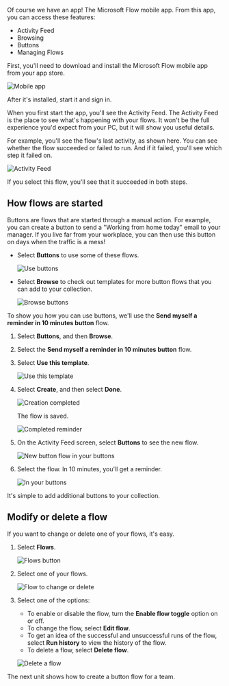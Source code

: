 Of course we have an app! The Microsoft Flow mobile app. From this app, you can access these features:

- Activity Feed
- Browsing
- Buttons
- Managing Flows

First, you'll need to download and install the Microsoft Flow mobile app from your app store.

![Mobile app](../media/open-mobile-app.png)

After it's installed, start it and sign in.

When you first start the app, you'll see the Activity Feed. The Activity Feed is the place to see what's happening with your flows. It won't be the full experience you'd expect from your PC, but it will show you useful details.

For example, you'll see the flow's last activity, as shown here. You can see whether the flow succeeded or failed to run. And if it failed, you'll see which step it failed on.

![Activity Feed](../media/see-all-activity.png)

If you select this flow, you'll see that it succeeded in both steps. 

## How flows are started
Buttons are flows that are started through a manual action. For example, you can create a button to send a "Working from home today" email to your manager. If you live far from your workplace, you can then use this button on days when the traffic is a mess!

- Select **Buttons** to use some of these flows.

    ![Use buttons](../media/activity-details.png)

- Select **Browse** to check out templates for more button flows that you can add to your collection.

    ![Browse buttons](../media/click-browse-button.png)

To show you how you can use buttons, we'll use the **Send myself a reminder in 10 minutes button** flow.

1. Select **Buttons**, and then **Browse**.
2. Select the **Send myself a reminder in 10 minutes button** flow.
3. Select **Use this template**.

    ![Use this template](../media/use-this-template.png)

4. Select **Create**, and then select **Done**.

    ![Creation completed](../media/create-complete.png)

    The flow is saved.

    ![Completed reminder](../media/complete-reminder.png)

5. On the Activity Feed screen, select **Buttons** to see the new flow. 

    ![New button flow in your buttons](../media/button-send-reminder.png)

6. Select the flow. In 10 minutes, you'll get a reminder.

    ![In your buttons](../media/in-your-collection.png)

It's simple to add additional buttons to your collection.

## Modify or delete a flow
If you want to change or delete one of your flows, it's easy.

1. Select **Flows**.

    ![Flows button](../media/click-flows-button.png)

2. Select one of your flows.

    ![Flow to change or delete](../media/send-a-reminder.png)

3. Select one of the options:

    * To enable or disable the flow, turn the **Enable flow toggle** option on or off.
    * To change the flow, select **Edit flow**. 
    * To get an idea of the successful and unsuccessful runs of the flow, select **Run history** to view the history of the flow.
    * To delete a flow, select **Delete flow**.

    ![Delete a flow](../media/disable-delete.png)

The next unit shows how to create a button flow for a team.
